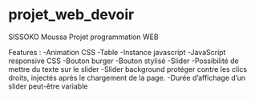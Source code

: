 # projet_web_devoir
SISSOKO Moussa
Projet programmation WEB

Features :
-Animation CSS
-Table
-Instance javascript
-JavaScript responsive CSS
-Bouton burger
-Bouton stylisé
-Slider
-Possibilité de mettre du texte sur le slider
-Slider background protéger contre les clics droits, injectés après le chargement de la page.
-Durée d’affichage d’un slider peut-être variable 

